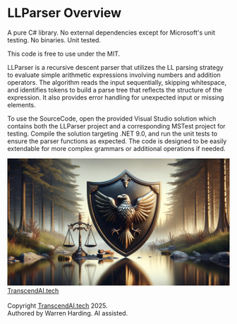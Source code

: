 # LLParser Overview

A pure C# library. No external dependencies except for Microsoft's unit testing. No binaries. Unit tested.

This code is free to use under the MIT.

LLParser is a recursive descent parser that utilizes the LL parsing strategy to evaluate simple arithmetic expressions involving numbers and addition operators. The algorithm reads the input sequentially, skipping whitespace, and identifies tokens to build a parse tree that reflects the structure of the expression. It also provides error handling for unexpected input or missing elements.

To use the SourceCode, open the provided Visual Studio solution which contains both the LLParser project and a corresponding MSTest project for testing. Compile the solution targeting .NET 9.0, and run the unit tests to ensure the parser functions as expected. The code is designed to be easily extendable for more complex grammars or additional operations if needed.

![AI Image](aiimage.jpg)
[TranscendAI.tech](https://TranscendAI.tech)<br>
<br>
Copyright [TranscendAI.tech](https://TranscendAI.tech) 2025.</br>
Authored by Warren Harding. AI assisted.</br>